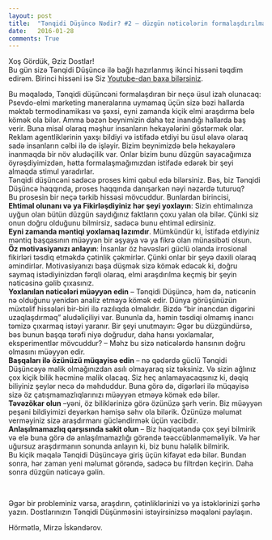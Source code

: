 ```yaml
---
layout: post
title:  "Tənqidi Düşüncə Nədir? #2 — düzgün nəticələrin formalaşdırılması üçün mülahizələr sistemi"
date:   2016-01-28
comments: True
---
```


<p class="intro"><span class="dropcap">X</span>oş Gördük, Əziz Dostlar!<br>	
Bu gün sizə Tənqidi Düşüncə ilə bağlı hazırlanmış ikinci hissəni təqdim edirəm. Birinci hissəni isə Siz <a href="https://www.youtube.com/watch?v=UT9hqOja5VQ" target="_blank">Youtube-dan baxa bilərsiniz</a>.<br>	
</p><p>
Bu məqalədə, Tənqidi düşüncəni formalaşdıran bir neçə üsul izah olunacaq:<br>	
Psevdo-elmi marketing maneralarına uymamaq üçün sizə bəzi hallarda məktəb termodinamikası və şəxsi, eyni zamanda kiçik elmi araşdırma belə kömək ola bilər. Amma bəzən beynimizin daha tez inandığı hallarda baş verir. Buna misal olaraq məşhur insanların hekayələrini göstərmək olar. Reklam agentliklərinin yaxşı bildiyi və istifadə etdiyi bu üsul əlavə olaraq sadə insanların cəlbi ilə də işləyir. Bizim beynimizdə belə hekayalərə inanmaqda bir növ aludəçilik var. Onlar bizim bunu düzgün sayacağımıza öyrəşdiyimizdən, hətta formalaşmağımızdan istifadə edərək bir şeyi almaqda stimul yaradırlar.<br>	
Tənqidi düşüncəni sadəcə proses kimi qəbul edə bilərsiniz. Bəs, biz Tənqidi Düşüncə haqqında, proses haqqında danışarkən nəyi nəzərdə tuturuq?<br>	
Bu prosesin bir neçə tərkib hissəsi mövcuddur. Bunlardan birincisi,<br>	
<b>Ehtimal olunanı və ya Fikirləşdiyiniz hər şeyi yoxlayın</b>: Sizin ehtimalınıza uyğun olan bütün düzgün saydığınız faktların çoxu yalan ola bilər. Çünki siz onun doğru olduğunu bilmirsiz, sadəcə bunu ehtimal edirsiniz.<br>	
<b>Eyni zamanda məntiqi yoxlamaq lazımdır</b>. Mümkündür ki, İstifadə etdiyiniz məntiq başqasının müəyyən bir əşyaya və ya fikrə olan münasibəti olsun.<br>	
<b>Öz motivasiyanızı anlayın</b>: İnsanlar öz həvəsləri güclü olanda irrosional fikirləri təsdiq etməkdə çətinlik çəkmirlər. Çünki onlar bir şeyə daxili olaraq əmindirlər. Motivasiyanızı başa düşmək sizə kömək edəcək ki, doğru saymaq istədiyinizdən fərqli olaraq, elmi araşdırılma keçmiş bir şeyin nəticəsinə gəlib çıxasınız.<br>	
<b>Yoxlanılan nəticələri müəyyən edin</b> – Tənqidi Düşüncə, həm də, nəticənin nə olduğunu yenidən analiz etməyə kömək edir. Dünya görüşünüzün müxtəlif hissələri bir-biri ilə razılıqda olmalıdır. Bizdə “bir inancdan digərini uzaqlaşdırmaq” aludəliçiliyi var. Bununla da, həmin təsdiqi olmamış inancı təmizə çıxarmaq istəyi yaranır. Bir şeyi unutmayın: Əgər bu düzgündürsə, bəs bunun başqa tərəfi niyə doğrudur, daha hansı yoxlamalar, eksperimentlər mövcuddur? – Məhz bu sizə nəticələrdə hansının doğru olmasını müəyyən edir.<br>	
<b>Başqaları ilə özünüzü müqayisə edin</b> – nə qədərdə güclü Tənqidi Düşüncəyə malik olmağınızdan asılı olmayaraq siz təksiniz. Və sizin ağlınız çox kiçik bilik həcminə malik olacaq. Siz heç anlamayacaqsınız ki, dəqiq biliyiniz şeylər necə də məhduddur. Buna görə də, digərləri ilə müqayisə sizə öz çatışmamazlıqlarınızı müəyyən etməyə kömək edə bilər.<br>	
<b>Təvəzökar olun</b> –yəni, öz biliklərinizə görə özünüzə şərh verin. Biz müəyyən peşəni bildiyimizi deyərkən həmişə səhv ola bilərik. Özünüzə məlumat verməyiniz sizə araşdırmanı gücləndirmək üçün vacibdir.<br>	
<b>Anlaşılmamazlıq qarşısında sakit olun</b> – Biz həqiqətəndə çox şeyi bilmirik və elə buna görə də anlaşılmamazlığı görəndə təəccüblənməməliyik. Və hər uğursuz araşdırmanın sonunda anlayın ki, biz bunu hələlik bilmirik.<br>	
Bu kiçik məqalə Tənqidi Düşüncəyə giriş üçün kifayət edə bilər. Bundan sonra, hər zaman yeni məlumat görəndə, sadəcə bu filtrdən keçirin. Daha sonra düzgün nəticəyə gəlin.
</p><br>
<p>Əgər bir probleminiz varsa, araşdırın, çətinliklərinizi və ya istəklərinizi şərhə yazın. Dostlarınızın Tənqidi Düşünməsini istəyirsinizsə məqaləni paylaşın.</p>
<p>Hörmətlə, Mirzə İskəndərov.</p>
